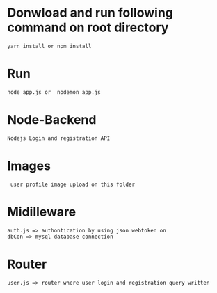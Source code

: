 # Donwload and run following command on root directory 

    yarn install or npm install 


# Run 
    node app.js or  nodemon app.js

# Node-Backend
    Nodejs Login and registration API


# Images
     user profile image upload on this folder
# Midilleware
    auth.js => authontication by using json webtoken on 
    dbCon => mysql database connection 
# Router 
    user.js => router where user login and registration query written
    
      
     
    
 
     
